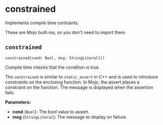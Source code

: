 # constrained

Implements compile time contraints.

These are Mojo built-ins, so you don't need to import them.

## `constrained`

`constrained[cond: Bool, msg: StringLiteral]()`

Compile time checks that the condition is true.

The `constrained` is similar to `static_assert` in C++ and is used to introduce constraints on the enclosing function. In Mojo, the assert places a constraint on the function. The message is displayed when the assertion fails.

**Parameters:**

- ​**cond** (`Bool`): The bool value to assert.
- ​**msg** (`StringLiteral`): The message to display on failure.